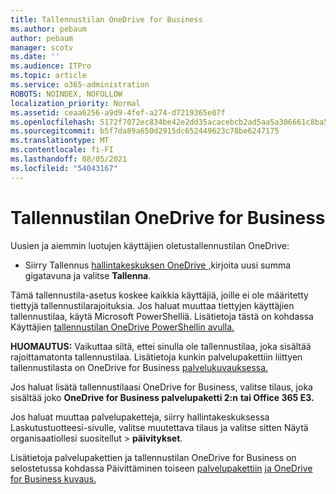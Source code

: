 ```yaml
---
title: Tallennustilan OneDrive for Business
ms.author: pebaum
author: pebaum
manager: scotv
ms.date: ''
ms.audience: ITPro
ms.topic: article
ms.service: o365-administration
ROBOTS: NOINDEX, NOFOLLOW
localization_priority: Normal
ms.assetid: ceaa6256-a9d9-4fef-a274-d7219365e07f
ms.openlocfilehash: 5172f7072ec834be42e2dd35acacebcb2ad5aa5a306661c8ba5ff6ed888f63f1
ms.sourcegitcommit: b5f7da89a650d2915dc652449623c78be6247175
ms.translationtype: MT
ms.contentlocale: fi-FI
ms.lasthandoff: 08/05/2021
ms.locfileid: "54043167"
---
```

# <a name="how-to-increase-storage-in-onedrive-for-business"></a>Tallennustilan OneDrive for Business

Uusien ja aiemmin luotujen käyttäjien oletustallennustilan OneDrive:
  
- Siirry Tallennus [hallintakeskuksen OneDrive ,](https://admin.onedrive.com/?v=StorageSettings)kirjoita uusi summa gigatavuna ja valitse **Tallenna**.

Tämä tallennustila-asetus koskee kaikkia käyttäjiä, joille ei ole määritetty tiettyjä tallennustilarajoituksia. Jos haluat muuttaa tiettyjen käyttäjien tallennustilaa, käytä Microsoft PowerShelliä. Lisätietoja tästä on kohdassa Käyttäjien [tallennustilan OneDrive PowerShellin avulla.](https://docs.microsoft.com/onedrive/change-user-storage)

**HUOMAUTUS:** Vaikuttaa siltä, ettei sinulla ole tallennustilaa, joka sisältää rajoittamatonta tallennustilaa. Lisätietoja kunkin palvelupakettiin liittyen tallennustilasta on OneDrive for Business [palvelukuvauksessa.](https://docs.microsoft.com/office365/servicedescriptions/onedrive-for-business-service-description)
  
Jos haluat lisätä tallennustilaasi OneDrive for Business, valitse tilaus, joka sisältää joko **OneDrive for Business palvelupaketti 2:n** **tai Office 365 E3.**
  
Jos haluat muuttaa palvelupaketteja, siirry  hallintakeskuksessa Laskutustuotteesi-sivulle, valitse muutettava tilaus ja valitse sitten Näytä organisaatiollesi suositellut \> [](https://go.microsoft.com/fwlink/p/?linkid=842054) **päivitykset**.
  
Lisätietoja palvelupakettien ja tallennustilan OneDrive for Business on selostetussa kohdassa Päivittäminen toiseen [palvelupakettiin](https://docs.microsoft.com/microsoft-365/commerce/subscriptions/upgrade-to-different-plan) [ja OneDrive for Business kuvaus.](https://docs.microsoft.com/office365/servicedescriptions/onedrive-for-business-service-description)